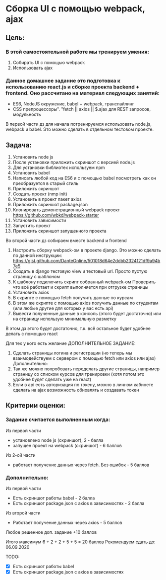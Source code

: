 # Сборка UI с помощью webpack, ajax
## Цель:
### В этой самостоятельной работе мы тренируем умения:

1. Собирать UI с помощью webpack
2. Использовать ajax

### Данное домашнее задание это подготовка к использованию react.js и сборке проекта backend + frontend. Оно рассчитано на материал следующих занятий:

* ES6, NodeJS окружение, babel + webpack, транспайлинг
* CSS препроцессоры". "fetch || axios || $.ajax для REST запросов, модульность

В первой части дз для начала потренируемся использовать node.js, webpack и babel.
Это можно сделать в отдельном тестовом проекте.

## Задача:

1. Установить node js
2. После установки приложить скриншот с версией node.js
3. Для установки библиотек используем npm
4. Установить babel
5. Написать любой код на ES6 и с помощью babel посмотреть как он преобразуется в старый стиль
6. Приложить скриншот
7. Создать проект (nmp init)
8. Установить в проект пакет axios
9. Приложить скриншот package.json
10. Клонировать демонстрационный webpack проект https://github.com/wbkd/webpack-starter
11. Установить зависимости
12. Запустить проект
13. Приложить скриншот запущенного проекта

Во второй части дз собираем вместе backend и frontend

1. Настроить сборку webpack-ом в проекте django. Это можно сделать по данной инструкции: https://gist.github.com/DanteOnline/501018d64e2ddbb2324121df9a94b7e5
2. Создать в django тестовую view и тестовый url. Просто пустую страницу с шаблоном
3. К шаблону подключить скрипт собранный webpack-ом <script src="{% static 'frontend/index.js' %}"></script>
Проверить что всё работает и скрипт выполняется при отгрузке страницы
4. Установить axios
5. В скрипте с помощью fetch получить данные по курсам
6. В этом же скрипте с помощью axios получить данные по студентам (или любые другие для которых у вас есть api)
7. Вывести полученные данные в консоль (этого будет достаточно) или на страницу использую минимальную разметку

В этом дз этого будет достаточно, т.к. всё остальное будет удобнее делать с помощью react

Для тех у кого есть желание ДОПОЛНИТЕЛЬНОЕ ЗАДАНИЕ:

1. Сделать страницы логина и регистрации (но теперь мы взаимодействуем с сервером с помощью fetch или axios или ajax)
Дополнительно:
2. Так же можно попробовать переделать другие страницы, например страницу со списком курсов для тренировки (хотя потом это удобнее будет сделать уже на react)
3. Если в api есть авторизация по токену, можно в личном кабинете сделать на ajax возможность обновлять и создавать токен

## Критерии оценки:
### Задание считается выполненным когда:

Из первой части
* установлено node js (скриншот), 2 - балла
* запущен проект на webpack (скриншот) - 6 баллов

Из 2-ой части
* работает получение данных через fetch. Без ошибок - 5 баллов

### Дополнительно:

Из первой части
* Есть скриншот работы babel - 2 балла
* Есть скриншот package.json с axios в зависимостях - 2 балла

Из второй части
* Работает получение данных через axios - 5 баллов

Любое решенное доп. задание +10 баллов

Итого максимум 6 + 2 + 2 + 5 + 5 = 20 баллов
Рекомендуем сдать до: 06.09.2020

TODO:
- [X] Есть скриншот работы babel
- [X] Есть скриншот package.json с axios в зависимостях

